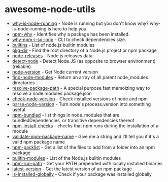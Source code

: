 # awesome-node-utils

- [why-is-node-running](https://github.com/mafintosh/why-is-node-running) - Node is running but you don't know why? why-is-node-running is here to help you.
- [npm-why](https://github.com/amio/npm-why) - Identifies why a package has been installed.
- [why-npm-i-so-long](https://github.com/antonk52/why-npm-i-so-long) - CLI to check dependencies size.
- [builtins](https://github.com/juliangruber/builtins) - List of node.js builtin modules
- [pkg-dir](https://github.com/sindresorhus/pkg-dir) - Find the root directory of a Node.js project or npm package
- [node-releases](https://github.com/chicoxyzzy/node-releases) - Node.js releases data
- [detect-node](https://github.com/iliakan/detect-node) - Detect Node.JS (as opposite to browser environment) (reliable)
- [node-version](https://github.com/srod/node-version) - Get Node current version
- [find-node-modules](https://github.com/callumacrae/find-node-modules) - Return an array of all parent node_modules directories
- [resolve-package-path](https://www.npmjs.com/package/resolve-package-path) - A special purpose fast memoizing way to resolve a node modules package.json
- [check-node-version](https://github.com/parshap/check-node-version) - Check installed versions of node and npm
- [parse-node-version](https://github.com/gulpjs/parse-node-version) - Turn node's process.version into something useful
- [npm-bundled](https://github.com/npm/npm-bundled) - list things in node_modules that are bundledDependencies, or transitive dependencies thereof
- [npm-install-checks](https://github.com/npm/npm-install-checks) - checks that npm runs during the installation of a module
- [validate-npm-package-name](https://github.com/npm/validate-npm-package-name) - Give me a string and I'll tell you if it's a valid npm package name
- [npm-packlist](https://github.com/npm/npm-packlist) - Get a list of the files to add from a folder into an npm package
- [builtin-modules](https://github.com/sindresorhus/builtin-modules) - List of the Node.js builtin modules
- [npm-run-path](https://github.com/sindresorhus/npm-run-path) - Get your PATH prepended with locally installed binaries
- [latest-version](https://github.com/sindresorhus/latest-version) - Get the latest version of an npm package
- [is-installed-globally](https://github.com/sindresorhus/is-installed-globally) - Check if your package was installed globally
